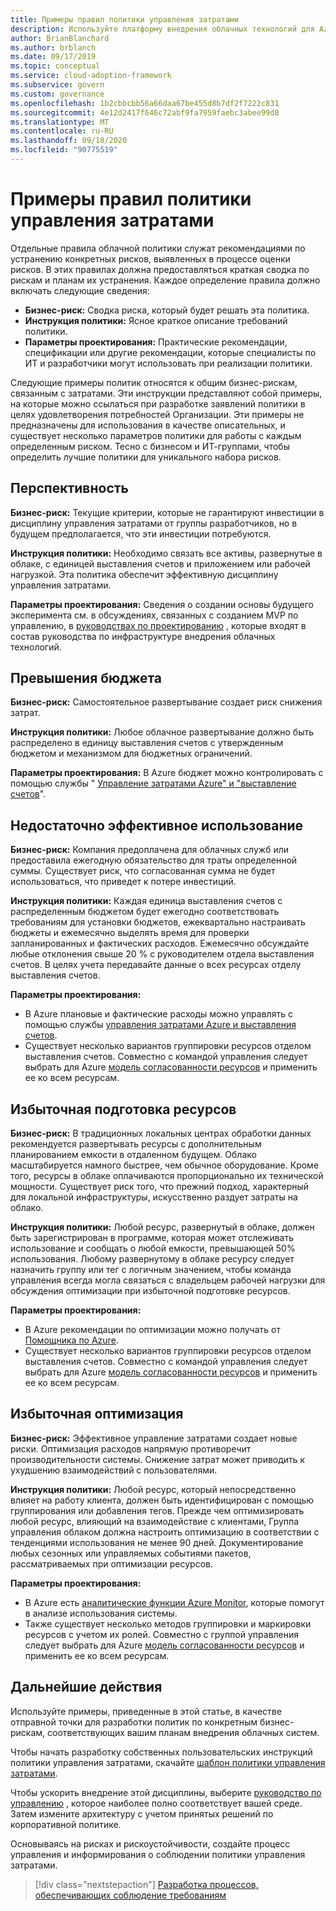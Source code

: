 ```yaml
---
title: Примеры правил политики управления затратами
description: Используйте платформу внедрения облачных технологий для Azure, чтобы получить образцы политик управления затратами, которые помогут вам в черновике инструкций политики.
author: BrianBlanchard
ms.author: brblanch
ms.date: 09/17/2019
ms.topic: conceptual
ms.service: cloud-adoption-framework
ms.subservice: govern
ms.custom: governance
ms.openlocfilehash: 1b2cbbcbb56a66daa67be455d8b7df2f7222c831
ms.sourcegitcommit: 4e12d2417f646c72abf9fa7959faebc3abee99d8
ms.translationtype: MT
ms.contentlocale: ru-RU
ms.lasthandoff: 09/18/2020
ms.locfileid: "90775519"
---
```

# <a name="cost-management-sample-policy-statements"></a>Примеры правил политики управления затратами

Отдельные правила облачной политики служат рекомендациями по устранению конкретных рисков, выявленных в процессе оценки рисков. В этих правилах должна предоставляться краткая сводка по рискам и планам их устранения. Каждое определение правила должно включать следующие сведения:

- **Бизнес-риск:** Сводка риска, который будет решать эта политика.
- **Инструкция политики:** Ясное краткое описание требований политики.
- **Параметры проектирования:** Практические рекомендации, спецификации или другие рекомендации, которые специалисты по ИТ и разработчики могут использовать при реализации политики.

Следующие примеры политик относятся к общим бизнес-рискам, связанным с затратами. Эти инструкции представляют собой примеры, на которые можно ссылаться при разработке заявлений политики в целях удовлетворения потребностей Организации. Эти примеры не предназначены для использования в качестве описательных, и существует несколько параметров политики для работы с каждым определенным риском. Тесно с бизнесом и ИТ-группами, чтобы определить лучшие политики для уникального набора рисков.

## <a name="future-proofing"></a>Перспективность

**Бизнес-риск:** Текущие критерии, которые не гарантируют инвестиции в дисциплину управления затратами от группы разработчиков, но в будущем предполагается, что эти инвестиции потребуются.

**Инструкция политики:** Необходимо связать все активы, развернутые в облаке, с единицей выставления счетов и приложением или рабочей нагрузкой. Эта политика обеспечит эффективную дисциплину управления затратами.

**Параметры проектирования:** Сведения о создании основы будущего эксперимента см. в обсуждениях, связанных с созданием MVP по управлению, в [руководствах по проектированию](../guides/index.md) , которые входят в состав руководства по инфраструктуре внедрения облачных технологий.

## <a name="budget-overruns"></a>Превышения бюджета

**Бизнес-риск:** Самостоятельное развертывание создает риск снижения затрат.

**Инструкция политики:** Любое облачное развертывание должно быть распределено в единицу выставления счетов с утвержденным бюджетом и механизмом для бюджетных ограничений.

**Параметры проектирования:** В Azure бюджет можно контролировать с помощью службы " [Управление затратами Azure" и "выставление счетов](/azure/cost-management/manage-budgets)".

## <a name="underutilization"></a>Недостаточно эффективное использование

**Бизнес-риск:** Компания предоплачена для облачных служб или предоставила ежегодную обязательство для траты определенной суммы. Существует риск, что согласованная сумма не будет использоваться, что приведет к потере инвестиций.

**Инструкция политики:** Каждая единица выставления счетов с распределенным бюджетом будет ежегодно соответствовать требованиям для установки бюджетов, ежеквартально настраивать бюджеты и ежемесячно выделять время для проверки запланированных и фактических расходов. Ежемесячно обсуждайте любые отклонения свыше 20 % с руководителем отдела выставления счетов. В целях учета передавайте данные о всех ресурсах отделу выставления счетов.

**Параметры проектирования:**

- В Azure плановые и фактические расходы можно управлять с помощью службы [управления затратами Azure и выставления счетов](/azure/cost-management/quick-acm-cost-analysis).
- Существует несколько вариантов группировки ресурсов отделом выставления счетов. Совместно с командой управления следует выбрать для Azure [модель согласованности ресурсов](../../decision-guides/resource-consistency/index.md) и применить ее ко всем ресурсам.

## <a name="overprovisioned-assets"></a>Избыточная подготовка ресурсов

**Бизнес-риск:** В традиционных локальных центрах обработки данных рекомендуется развертывать ресурсы с дополнительным планированием емкости в отдаленном будущем. Облако масштабируется намного быстрее, чем обычное оборудование. Кроме того, ресурсы в облаке оплачиваются пропорционально их технической мощности. Существует риск того, что прежний подход, характерный для локальной инфраструктуры, искусственно раздует затраты на облако.

**Инструкция политики:** Любой ресурс, развернутый в облаке, должен быть зарегистрирован в программе, которая может отслеживать использование и сообщать о любой емкости, превышающей 50% использования. Любому развернутому в облаке ресурсу следует назначить группу или тег с логичным значением, чтобы команда управления всегда могла связаться с владельцем рабочей нагрузки для обсуждения оптимизации при избыточной подготовке ресурсов.

**Параметры проектирования:**

- В Azure рекомендации по оптимизации можно получать от [Помощника по Azure](/azure/advisor/advisor-cost-recommendations).
- Существует несколько вариантов группировки ресурсов отделом выставления счетов. Совместно с командой управления следует выбрать для Azure [модель согласованности ресурсов](../../decision-guides/resource-consistency/index.md) и применить ее ко всем ресурсам.

## <a name="overoptimization"></a>Избыточная оптимизация

**Бизнес-риск:** Эффективное управление затратами создает новые риски. Оптимизация расходов напрямую противоречит производительности системы. Снижение затрат может приводить к ухудшению взаимодействий с пользователями.

**Инструкция политики:** Любой ресурс, который непосредственно влияет на работу клиента, должен быть идентифицирован с помощью группирования или добавления тегов. Прежде чем оптимизировать любой ресурс, влияющий на взаимодействие с клиентами, Группа управления облаком должна настроить оптимизацию в соответствии с тенденциями использования не менее 90 дней. Документирование любых сезонных или управляемых событиями пакетов, рассматриваемых при оптимизации ресурсов.

**Параметры проектирования:**

- В Azure есть [аналитические функции Azure Monitor](/azure/azure-monitor/insights/vminsights-performance), которые помогут в анализе использования системы.
- Также существует несколько методов группировки и маркировки ресурсов с учетом их ролей. Совместно с группой управления следует выбрать для Azure [модель согласованности ресурсов](../../decision-guides/resource-consistency/index.md) и применить ее ко всем ресурсам.

## <a name="next-steps"></a>Дальнейшие действия

Используйте примеры, приведенные в этой статье, в качестве отправной точки для разработки политик по конкретным бизнес-рискам, соответствующих вашим планам внедрения облачных систем.

Чтобы начать разработку собственных пользовательских инструкций политики управления затратами, скачайте [шаблон политики управления затратами](./template.md).

Чтобы ускорить внедрение этой дисциплины, выберите [руководство по управлению](../guides/index.md) , которое наиболее полно соответствует вашей среде. Затем измените архитектуру с учетом принятых решений по корпоративной политике.

Основываясь на рисках и рискоустойчивости, создайте процесс управления и информирования о соблюдении политики управления затратами.

> [!div class="nextstepaction"]
> [Разработка процессов, обеспечивающих соблюдение требованиям](./compliance-processes.md)
